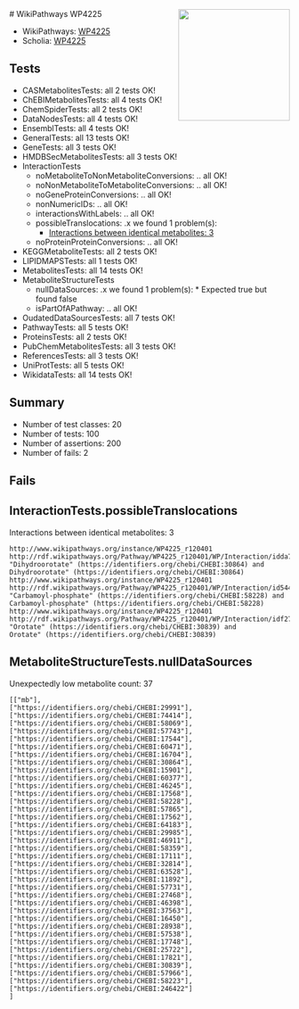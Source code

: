 <img style="float: right; width: 200px" src="https://upload.wikimedia.org/wikipedia/commons/thumb/8/83/Wplogo_with_text_500.png/640px-Wplogo_with_text_500.png" />
# WikiPathways WP4225

* WikiPathways: [WP4225](https://identifiers.org/wikipathways:WP4225)
* Scholia: [WP4225](https://scholia.toolforge.org/wikipathways/WP4225)
## Tests
* CASMetabolitesTests: all 2 tests OK!
* ChEBIMetabolitesTests: all 4 tests OK!
* ChemSpiderTests: all 2 tests OK!
* DataNodesTests: all 4 tests OK!
* EnsemblTests: all 4 tests OK!
* GeneralTests: all 13 tests OK!
* GeneTests: all 3 tests OK!
* HMDBSecMetabolitesTests: all 3 tests OK!
* InteractionTests
    * noMetaboliteToNonMetaboliteConversions: .. all OK!
    * noNonMetaboliteToMetaboliteConversions: .. all OK!
    * noGeneProteinConversions: .. all OK!
    * nonNumericIDs: .. all OK!
    * interactionsWithLabels: .. all OK!
    * possibleTranslocations: .x we found 1 problem(s):
        * [Interactions between identical metabolites: 3](#d59038c6)
    * noProteinProteinConversions: .. all OK!
* KEGGMetaboliteTests: all 2 tests OK!
* LIPIDMAPSTests: all 1 tests OK!
* MetabolitesTests: all 14 tests OK!
* MetaboliteStructureTests
    * nullDataSources: .x we found 1 problem(s):
            * Expected true but found false
    * isPartOfAPathway: .. all OK!
* OudatedDataSourcesTests: all 7 tests OK!
* PathwayTests: all 5 tests OK!
* ProteinsTests: all 2 tests OK!
* PubChemMetabolitesTests: all 3 tests OK!
* ReferencesTests: all 3 tests OK!
* UniProtTests: all 5 tests OK!
* WikidataTests: all 14 tests OK!


## Summary

* Number of test classes: 20
* Number of tests: 100
* Number of assertions: 200
* Number of fails: 2

## Fails

<a name="d59038c6" />

## InteractionTests.possibleTranslocations

Interactions between identical metabolites: 3
```
http://www.wikipathways.org/instance/WP4225_r120401 http://rdf.wikipathways.org/Pathway/WP4225_r120401/WP/Interaction/idda744d19 "Dihydroorotate" (https://identifiers.org/chebi/CHEBI:30864) and 
Dihydroorotate" (https://identifiers.org/chebi/CHEBI:30864)
http://www.wikipathways.org/instance/WP4225_r120401 http://rdf.wikipathways.org/Pathway/WP4225_r120401/WP/Interaction/id54491615 "Carbamoyl-phosphate" (https://identifiers.org/chebi/CHEBI:58228) and 
Carbamoyl-phosphate" (https://identifiers.org/chebi/CHEBI:58228)
http://www.wikipathways.org/instance/WP4225_r120401 http://rdf.wikipathways.org/Pathway/WP4225_r120401/WP/Interaction/idf276bd73 "Orotate" (https://identifiers.org/chebi/CHEBI:30839) and 
Orotate" (https://identifiers.org/chebi/CHEBI:30839)
```

<a name="919041ce" />

## MetaboliteStructureTests.nullDataSources

Unexpectedly low metabolite count: 37
```
[["mb"],
["https://identifiers.org/chebi/CHEBI:29991"],
["https://identifiers.org/chebi/CHEBI:74414"],
["https://identifiers.org/chebi/CHEBI:58069"],
["https://identifiers.org/chebi/CHEBI:57743"],
["https://identifiers.org/chebi/CHEBI:17544"],
["https://identifiers.org/chebi/CHEBI:60471"],
["https://identifiers.org/chebi/CHEBI:16704"],
["https://identifiers.org/chebi/CHEBI:30864"],
["https://identifiers.org/chebi/CHEBI:15901"],
["https://identifiers.org/chebi/CHEBI:60377"],
["https://identifiers.org/chebi/CHEBI:46245"],
["https://identifiers.org/chebi/CHEBI:17568"],
["https://identifiers.org/chebi/CHEBI:58228"],
["https://identifiers.org/chebi/CHEBI:57865"],
["https://identifiers.org/chebi/CHEBI:17562"],
["https://identifiers.org/chebi/CHEBI:64183"],
["https://identifiers.org/chebi/CHEBI:29985"],
["https://identifiers.org/chebi/CHEBI:46911"],
["https://identifiers.org/chebi/CHEBI:58359"],
["https://identifiers.org/chebi/CHEBI:17111"],
["https://identifiers.org/chebi/CHEBI:32814"],
["https://identifiers.org/chebi/CHEBI:63528"],
["https://identifiers.org/chebi/CHEBI:11892"],
["https://identifiers.org/chebi/CHEBI:57731"],
["https://identifiers.org/chebi/CHEBI:27468"],
["https://identifiers.org/chebi/CHEBI:46398"],
["https://identifiers.org/chebi/CHEBI:37563"],
["https://identifiers.org/chebi/CHEBI:16450"],
["https://identifiers.org/chebi/CHEBI:28938"],
["https://identifiers.org/chebi/CHEBI:57538"],
["https://identifiers.org/chebi/CHEBI:17748"],
["https://identifiers.org/chebi/CHEBI:25722"],
["https://identifiers.org/chebi/CHEBI:17821"],
["https://identifiers.org/chebi/CHEBI:30839"],
["https://identifiers.org/chebi/CHEBI:57966"],
["https://identifiers.org/chebi/CHEBI:58223"],
["https://identifiers.org/chebi/CHEBI:246422"]
]
```

